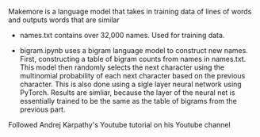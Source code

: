 Makemore is a language model that takes in training data of lines of words and outputs words that are similar

- names.txt contains over 32,000 names. Used for training data.  

- bigram.ipynb uses a bigram language model to construct new names. First, constructing a table of bigram counts from names in names.txt. This model then randomly selects the next character using the multinomial probability of each next character based on the previous character. This is also done using a sigle layer neural network using PyTorch. Results are simliar, because the layer of the neural net is essentially trained to be the same as the table of bigrams from the previous part.

Followed Andrej Karpathy's Youtube tutorial on his Youtube channel
